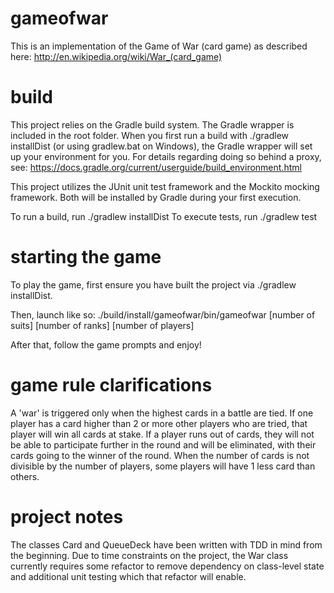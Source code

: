 # gameofwar

This is an implementation of the Game of War (card game) as described here:
http://en.wikipedia.org/wiki/War_(card_game)

# build

This project relies on the Gradle build system.
The Gradle wrapper is included in the root folder.
When you first run a build with ./gradlew installDist (or using gradlew.bat on Windows), the Gradle wrapper will set up your environment for you.
For details regarding doing so behind a proxy, see: https://docs.gradle.org/current/userguide/build_environment.html

This project utilizes the JUnit unit test framework and the Mockito mocking framework.  Both will be installed by Gradle during your first execution.

To run a build, run ./gradlew installDist
To execute tests, run ./gradlew test

# starting the game

To play the game, first ensure you have built the project via ./gradlew installDist.

Then, launch like so:
./build/install/gameofwar/bin/gameofwar [number of suits] [number of ranks] [number of players]

After that, follow the game prompts and enjoy!

# game rule clarifications

A 'war' is triggered only when the highest cards in a battle are tied.  If one player has a card higher than 2 or more other players who are tried, that player will win all cards at stake.
If a player runs out of cards, they will not be able to participate further in the round and will be eliminated, with their cards going to the winner of the round.
When the number of cards is not divisible by the number of players, some players will have 1 less card than others.

# project notes

The classes Card and QueueDeck have been written with TDD in mind from the beginning.  Due to time constraints on the project, the War class currently requires some refactor to remove dependency on class-level state and additional unit testing which that refactor will enable.

